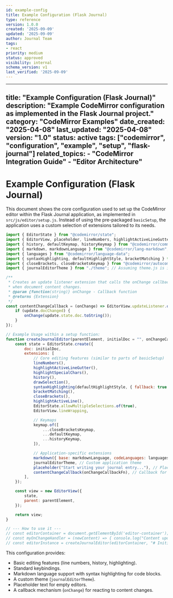 ```yaml
---
id: example-config
title: Example Configuration (Flask Journal)
type: reference
version: 1.0.0
created: '2025-09-09'
updated: '2025-09-09'
author: Journal Team
tags:
- react
priority: medium
status: approved
visibility: internal
schema_version: v1
last_verified: '2025-09-09'
---
```


***

title: "Example Configuration (Flask Journal)"
description: "Example CodeMirror configuration as implemented in the Flask Journal project."
category: "CodeMirror Examples"
date\_created: "2025-04-08"
last\_updated: "2025-04-08"
version: "1.0"
status: active
tags: \["codemirror", "configuration", "example", "setup", "flask-journal"]
related\_topics:
\- "CodeMirror Integration Guide"
\- "Editor Architecture"
------------------------

# Example Configuration (Flask Journal)

This document shows the core configuration used to set up the CodeMirror editor within the Flask Journal application, as implemented in `src/js/editor/setup.js`. Instead of using the pre-packaged `basicSetup`, the application uses a custom selection of extensions tailored to its needs.

```javascript
import { EditorState } from "@codemirror/state";
import { EditorView, placeholder, lineNumbers, highlightActiveLineGutter, highlightSpecialChars, drawSelection, highlightActiveLine, keymap } from "@codemirror/view";
import { history, defaultKeymap, historyKeymap } from "@codemirror/commands";
import { markdown, markdownLanguage } from "@codemirror/lang-markdown";
import { languages } from "@codemirror/language-data";
import { syntaxHighlighting, defaultHighlightStyle, bracketMatching } from "@codemirror/language";
import { closeBrackets, closeBracketsKeymap } from "@codemirror/autocomplete";
import { journalEditorTheme } from "./theme"; // Assuming theme.js is in the same directory

/**
 * Creates an update listener extension that calls the onChange callback
 * when document content changes.
 * @param {function(string)} onChange - Callback function
 * @returns {Extension}
 */
const contentChangeCallback = (onChange) => EditorView.updateListener.of((update) => {
    if (update.docChanged) {
        onChange(update.state.doc.toString());
    }
});

// Example Usage within a setup function:
function createJournalEditor(parentElement, initialDoc = "", onChangeCallbackFn = () => {}) {
    const state = EditorState.create({
        doc: initialDoc,
        extensions: [
            // Core editing features (similar to parts of basicSetup)
            lineNumbers(),
            highlightActiveLineGutter(),
            highlightSpecialChars(),
            history(),
            drawSelection(),
            syntaxHighlighting(defaultHighlightStyle, { fallback: true }),
            bracketMatching(),
            closeBrackets(),
            highlightActiveLine(),
            EditorState.allowMultipleSelections.of(true),
            EditorView.lineWrapping,

            // Keymaps
            keymap.of([
                ...closeBracketsKeymap,
                ...defaultKeymap,
                ...historyKeymap,
            ]),

            // Application-specific extensions
            markdown({ base: markdownLanguage, codeLanguages: languages }), // Markdown language support
            journalEditorTheme, // Custom application theme
            placeholder("Start writing your journal entry..."), // Placeholder text
            contentChangeCallback(onChangeCallbackFn), // Callback for content changes
        ],
    });

    const view = new EditorView({
        state,
        parent: parentElement,
    });

    return view;
}

// --- How to use it ---
// const editorContainer = document.getElementById('editor-container');
// const myOnChangeHandler = (newContent) => { console.log("Content updated:", newContent); };
// const editorInstance = createJournalEditor(editorContainer, "# Initial Content", myOnChangeHandler);

```

This configuration provides:

- Basic editing features (line numbers, history, highlighting).
- Standard keybindings.
- Markdown language support with syntax highlighting for code blocks.
- A custom theme (`journalEditorTheme`).
- Placeholder text for empty editors.
- A callback mechanism (`onChange`) for reacting to content changes.
